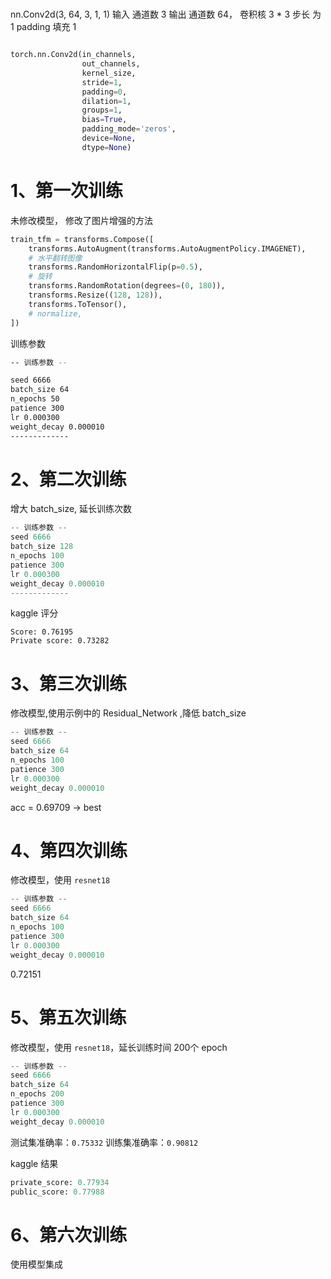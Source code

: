 
# 


 nn.Conv2d(3, 64, 3, 1, 1)
 输入 通道数 3
 输出 通道数 64，
 卷积核 3 * 3
 步长 为 1
 padding 填充 1

```python

torch.nn.Conv2d(in_channels,
                out_channels,
                kernel_size,
                stride=1,
                padding=0,
                dilation=1,
                groups=1,
                bias=True,
                padding_mode='zeros',
                device=None,
                dtype=None)
```



# 1、第一次训练

未修改模型， 修改了图片增强的方法
```python
train_tfm = transforms.Compose([
    transforms.AutoAugment(transforms.AutoAugmentPolicy.IMAGENET),
    # 水平翻转图像
    transforms.RandomHorizontalFlip(p=0.5),
    # 旋转
    transforms.RandomRotation(degrees=(0, 180)),
    transforms.Resize((128, 128)),
    transforms.ToTensor(),
    # normalize,
])

```

训练参数

```bash
-- 训练参数 --

seed 6666
batch_size 64
n_epochs 50
patience 300
lr 0.000300
weight_decay 0.000010
-------------

```

# 2、第二次训练

增大 batch_size, 延长训练次数


```python
-- 训练参数 --
seed 6666
batch_size 128
n_epochs 100
patience 300
lr 0.000300
weight_decay 0.000010
-------------

```

kaggle 评分

```
Score: 0.76195
Private score: 0.73282
```

# 3、第三次训练

修改模型,使用示例中的 Residual_Network ,降低 batch_size


```python
-- 训练参数 --
seed 6666
batch_size 64
n_epochs 100
patience 300
lr 0.000300
weight_decay 0.000010
```
acc = 0.69709 -> best

# 4、第四次训练

修改模型，使用 `resnet18`

```python
-- 训练参数 --
seed 6666
batch_size 64
n_epochs 100
patience 300
lr 0.000300
weight_decay 0.000010

```
0.72151


# 5、第五次训练
修改模型，使用 `resnet18`，延长训练时间 200个 epoch

```python
-- 训练参数 --
seed 6666
batch_size 64
n_epochs 200
patience 300
lr 0.000300
weight_decay 0.000010
```

测试集准确率：`0.75332`
训练集准确率：`0.90812`

kaggle 结果

```python
private_score: 0.77934
public_score: 0.77988

```


# 6、第六次训练
使用模型集成
